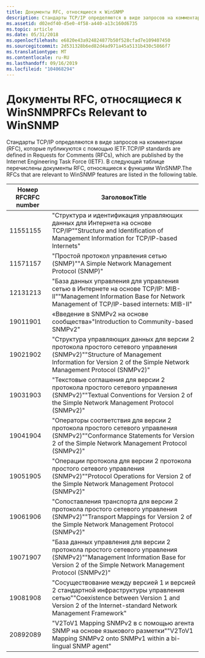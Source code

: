 ```yaml
---
title: Документы RFC, относящиеся к WinSNMP
description: Стандарты TCP/IP определяются в виде запросов на комментарии (RFC), которые публикуются с помощью IETF. В следующей таблице перечислены документы RFC, относящиеся к функциям WinSNMP.
ms.assetid: d02edf40-d5e0-4f58-a440-a13c160d6735
ms.topic: article
ms.date: 05/31/2018
ms.openlocfilehash: e6820e43a924824877b50f528cfad7e109407450
ms.sourcegitcommit: 2d531328b6ed82d4ad971a45a5131b430c5866f7
ms.translationtype: MT
ms.contentlocale: ru-RU
ms.lasthandoff: 09/16/2019
ms.locfileid: "104068294"
---
```

# <a name="rfcs-relevant-to-winsnmp"></a><span data-ttu-id="0b7c2-104">Документы RFC, относящиеся к WinSNMP</span><span class="sxs-lookup"><span data-stu-id="0b7c2-104">RFCs Relevant to WinSNMP</span></span>

<span data-ttu-id="0b7c2-105">Стандарты TCP/IP определяются в виде запросов на комментарии (RFC), которые публикуются с помощью IETF.</span><span class="sxs-lookup"><span data-stu-id="0b7c2-105">TCP/IP standards are defined in Requests for Comments (RFCs), which are published by the Internet Engineering Task Force (IETF).</span></span> <span data-ttu-id="0b7c2-106">В следующей таблице перечислены документы RFC, относящиеся к функциям WinSNMP.</span><span class="sxs-lookup"><span data-stu-id="0b7c2-106">The RFCs that are relevant to WinSNMP features are listed in the following table.</span></span>



| <span data-ttu-id="0b7c2-107">Номер RFC</span><span class="sxs-lookup"><span data-stu-id="0b7c2-107">RFC number</span></span> | <span data-ttu-id="0b7c2-108">Заголовок</span><span class="sxs-lookup"><span data-stu-id="0b7c2-108">Title</span></span>                                                                                                  |
|------------|--------------------------------------------------------------------------------------------------------|
| <span data-ttu-id="0b7c2-109">1155</span><span class="sxs-lookup"><span data-stu-id="0b7c2-109">1155</span></span>       | <span data-ttu-id="0b7c2-110">"Структура и идентификация управляющих данных для Интернета на основе TCP/IP"</span><span class="sxs-lookup"><span data-stu-id="0b7c2-110">"Structure and Identification of Management Information for TCP/IP-based Internets"</span></span>                    |
| <span data-ttu-id="0b7c2-111">1157</span><span class="sxs-lookup"><span data-stu-id="0b7c2-111">1157</span></span>       | <span data-ttu-id="0b7c2-112">"Простой протокол управления сетью (SNMP)"</span><span class="sxs-lookup"><span data-stu-id="0b7c2-112">"A Simple Network Management Protocol (SNMP)"</span></span>                                                          |
| <span data-ttu-id="0b7c2-113">1213</span><span class="sxs-lookup"><span data-stu-id="0b7c2-113">1213</span></span>       | <span data-ttu-id="0b7c2-114">"База данных управления для управления сетью в Интернете на основе TCP/IP: MIB-II"</span><span class="sxs-lookup"><span data-stu-id="0b7c2-114">"Management Information Base for Network Management of TCP/IP-based internets: MIB-II"</span></span>                 |
| <span data-ttu-id="0b7c2-115">1901</span><span class="sxs-lookup"><span data-stu-id="0b7c2-115">1901</span></span>       | <span data-ttu-id="0b7c2-116">«Введение в SNMPv2 на основе сообщества»</span><span class="sxs-lookup"><span data-stu-id="0b7c2-116">"Introduction to Community-based SNMPv2"</span></span>                                                               |
| <span data-ttu-id="0b7c2-117">1902</span><span class="sxs-lookup"><span data-stu-id="0b7c2-117">1902</span></span>       | <span data-ttu-id="0b7c2-118">"Структура управляющих данных для версии 2 протокола простого сетевого управления (SNMPv2)"</span><span class="sxs-lookup"><span data-stu-id="0b7c2-118">"Structure of Management Information for Version 2 of the Simple Network Management Protocol (SNMPv2)"</span></span> |
| <span data-ttu-id="0b7c2-119">1903</span><span class="sxs-lookup"><span data-stu-id="0b7c2-119">1903</span></span>       | <span data-ttu-id="0b7c2-120">"Текстовые соглашения для версии 2 протокола простого сетевого управления (SNMPv2)"</span><span class="sxs-lookup"><span data-stu-id="0b7c2-120">"Textual Conventions for Version 2 of the Simple Network Management Protocol (SNMPv2)"</span></span>                 |
| <span data-ttu-id="0b7c2-121">1904</span><span class="sxs-lookup"><span data-stu-id="0b7c2-121">1904</span></span>       | <span data-ttu-id="0b7c2-122">"Операторы соответствия для версии 2 протокола простого сетевого управления (SNMPv2)"</span><span class="sxs-lookup"><span data-stu-id="0b7c2-122">"Conformance Statements for Version 2 of the Simple Network Management Protocol (SNMPv2)"</span></span>              |
| <span data-ttu-id="0b7c2-123">1905</span><span class="sxs-lookup"><span data-stu-id="0b7c2-123">1905</span></span>       | <span data-ttu-id="0b7c2-124">"Операции протокола для версии 2 протокола простого сетевого управления (SNMPv2)"</span><span class="sxs-lookup"><span data-stu-id="0b7c2-124">"Protocol Operations for Version 2 of the Simple Network Management Protocol (SNMPv2)"</span></span>                 |
| <span data-ttu-id="0b7c2-125">1906</span><span class="sxs-lookup"><span data-stu-id="0b7c2-125">1906</span></span>       | <span data-ttu-id="0b7c2-126">"Сопоставления транспорта для версии 2 протокола простого сетевого управления (SNMPv2)"</span><span class="sxs-lookup"><span data-stu-id="0b7c2-126">"Transport Mappings for Version 2 of the Simple Network Management Protocol (SNMPv2)"</span></span>                  |
| <span data-ttu-id="0b7c2-127">1907</span><span class="sxs-lookup"><span data-stu-id="0b7c2-127">1907</span></span>       | <span data-ttu-id="0b7c2-128">"База данных управления для версии 2 протокола простого сетевого управления (SNMPv2)"</span><span class="sxs-lookup"><span data-stu-id="0b7c2-128">"Management Information Base for Version 2 of the Simple Network Management Protocol (SNMPv2)"</span></span>         |
| <span data-ttu-id="0b7c2-129">1908</span><span class="sxs-lookup"><span data-stu-id="0b7c2-129">1908</span></span>       | <span data-ttu-id="0b7c2-130">"Сосуществование между версией 1 и версией 2 стандартной инфраструктуры управления сетью"</span><span class="sxs-lookup"><span data-stu-id="0b7c2-130">"Coexistence between Version 1 and Version 2 of the Internet-standard Network Management Framework"</span></span>    |
| <span data-ttu-id="0b7c2-131">2089</span><span class="sxs-lookup"><span data-stu-id="0b7c2-131">2089</span></span>       | <span data-ttu-id="0b7c2-132">"V2ToV1 Mapping SNMPv2 в с помощью агента SNMP на основе языкового разметки"</span><span class="sxs-lookup"><span data-stu-id="0b7c2-132">"V2ToV1 Mapping SNMPv2 onto SNMPv1 within a bi-lingual SNMP agent"</span></span>                                     |



 

 

 





